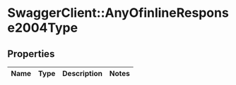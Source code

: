 # SwaggerClient::AnyOfinlineResponse2004Type

## Properties
Name | Type | Description | Notes
------------ | ------------- | ------------- | -------------

